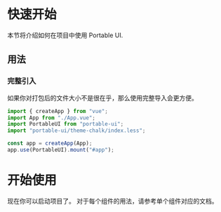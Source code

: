 # 快速开始

本节将介绍如何在项目中使用 Portable UI.

## 用法

### 完整引入

如果你对打包后的文件大小不是很在乎，那么使用完整导入会更方便。

```js
import { createApp } from "vue";
import App from "./App.vue";
import PortableUI from "portable-ui";
import "portable-ui/theme-chalk/index.less";

const app = createApp(App);
app.use(PortableUI).mount("#app");
```

# 开始使用

现在你可以启动项目了。 对于每个组件的用法，请参考单个组件对应的文档。
